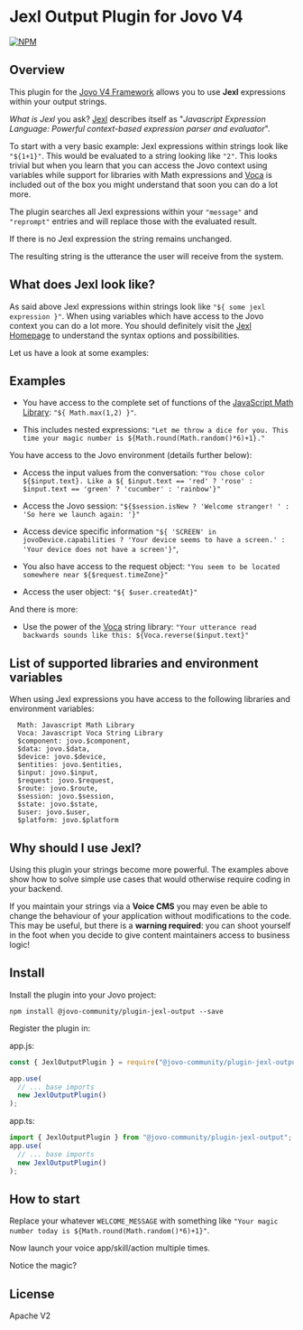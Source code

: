 # Jexl Output Plugin for Jovo V4

[![NPM](https://nodei.co/npm/jovo-v4-community-plugin-jexl-output.png)](https://nodei.co/npm/jovo-v4-community-plugin-jexl-output/)

## Overview

This plugin for the [Jovo V4 Framework](https://github.com/jovotech/jovo-framework) allows you to use **Jexl** expressions within your output strings.

_What is Jexl_ you ask? [Jexl](https://github.com/TomFrost/Jexl) describes itself as "_Javascript Expression Language: Powerful context-based expression parser and evaluator_".

To start with a very basic example: Jexl expressions within strings look like `"${1+1}"`. This would be evaluated to a string looking like `"2"`. This looks trivial but when you learn that you can access the Jovo context using variables while support for libraries with Math expressions and [Voca](https://vocajs.com/) is included out of the box you might understand that soon you can do a lot more.

The plugin searches all Jexl expressions within your `"message"` and `"reprompt"` entries and will replace those with the evaluated result.

If there is no Jexl expression the string remains unchanged.

The resulting string is the utterance the user will receive from the system.

## What does Jexl look like?

As said above Jexl expressions within strings look like `"${ some jexl expression }"`. When using variables which have access to the Jovo context you can do a lot more. You should definitely visit the [Jexl Homepage](https://github.com/TomFrost/Jexl) to understand the syntax options and possibilities.

Let us have a look at some examples:

## Examples

- You have access to the complete set of functions of the [JavaScript Math Library](https://www.w3schools.com/js/js_math.asp): `"${ Math.max(1,2) }"`.

- This includes nested expressions: `"Let me throw a dice for you. This time your magic number is ${Math.round(Math.random()*6)+1}."`

You have access to the Jovo environment (details further below):

- Access the input values from the conversation: `"You chose color ${$input.text}. Like a ${ $input.text == 'red' ? 'rose' : $input.text == 'green' ? 'cucumber' : 'rainbow'}"`

- Access the Jovo session: `"${$session.isNew ? 'Welcome stranger! ' : 'So here we launch again: '}"`

- Access device specific information `"${ 'SCREEN' in jovoDevice.capabilities ? 'Your device seems to have a screen.' : 'Your device does not have a screen'}"`,

- You also have access to the request object: `"You seem to be located somewhere near ${$request.timeZone}"`

- Access the user object: `"${ $user.createdAt}"`

And there is more:

- Use the power of the [Voca](https://vocajs.com/) string library: `"Your utterance read backwards sounds like this: ${Voca.reverse($input.text}"`

## List of supported libraries and environment variables

When using Jexl expressions you have access to the following libraries and environment variables:

      Math: Javascript Math Library
      Voca: Javascript Voca String Library
      $component: jovo.$component,
      $data: jovo.$data,
      $device: jovo.$device,
      $entities: jovo.$entities,
      $input: jovo.$input,
      $request: jovo.$request,
      $route: jovo.$route,
      $session: jovo.$session,
      $state: jovo.$state,
      $user: jovo.$user,
      $platform: jovo.$platform

## Why should I use Jexl?

Using this plugin your strings become more powerful. The examples above show how to solve simple use cases that would otherwise require coding in your backend.

If you maintain your strings via a **Voice CMS** you may even be able to change the behaviour of your application without modifications to the code. This may be useful, but there is a
**warning required**: you can shoot yourself in the foot when you decide to give content maintainers access to business logic!

## Install

Install the plugin into your Jovo project:

`npm install @jovo-community/plugin-jexl-output --save`

Register the plugin in:

app.js:

```javascript
const { JexlOutputPlugin } = require("@jovo-community/plugin-jexl-output");

app.use(
  // ... base imports
  new JexlOutputPlugin()
);
```

app.ts:

```typescript
import { JexlOutputPlugin } from "@jovo-community/plugin-jexl-output";
app.use(
  // ... base imports
  new JexlOutputPlugin()
);
```

## How to start

Replace your whatever `WELCOME_MESSAGE` with something like `"Your magic number today is ${Math.round(Math.random()*6)+1}"`.

Now launch your voice app/skill/action multiple times.

Notice the magic?

## License

Apache V2
